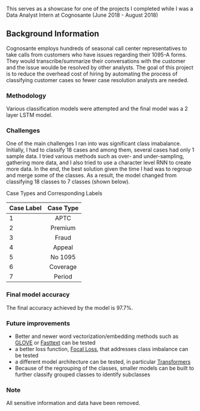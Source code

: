 This serves as a showcase for one of the projects I completed while I was a Data Analyst Intern at Cognosante (June 2018 - August 2018)

## Background Information
Cognosante employs hundreds of seasonal call center representatives to take calls from customers who have issues regarding their 1095-A forms. They would transcribe/summarize their conversations with the customer and the issue woulde be resolved by other analysts. The goal of this project is to reduce the overhead cost of hiring by automating the process of classifying customer cases so fewer case resolution analysts are needed.

### Methodology
Various classification models were attempted and the final model was a 2 layer LSTM model.

### Challenges
One of the main challenges I ran into was significant class imabalance. Initially, I had to classify 18 cases and among them, several cases had only 1 sample data. I tried various methods such as over- and under-sampling, gathering more data, and I also tried to use a character level RNN to create more data. In the end, the best solution given the time I had was to regroup and merge some of the classes. As a result, the model changed from classifying 18 classes to 7 classes (shown below).

Case Types and Corresponding Labels 

| Case Label    | Case Type     |
| ------------- |:-------------:|
| 1             | APTC          |
| 2             | Premium       |
| 3             | Fraud         |
| 4             | Appeal        |
| 5             | No 1095       |
| 6             | Coverage      |
| 7             | Period        |

### Final model accuracy
The final accuracy achieved by the model is 97.7%.

### Future improvements
- Better and newer word vectorization/embedding methods such as [GLOVE](https://nlp.stanford.edu/projects/glove/) or [Fasttext](https://fasttext.cc/) can be tested
- a better loss function, [Focal Loss](https://arxiv.org/pdf/1708.02002.pdf), that addresses class imbalance can be tested
- a different model architecture can be tested, in particular [Transformers](https://arxiv.org/abs/1706.03762v5)
- Because of the regrouping of the classes, smaller models can be built to further classify grouped classes to identify subclasses

### Note
All sensitive information and data have been removed.
